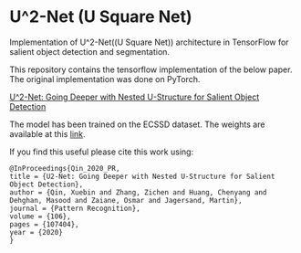 # U^2-Net (U Square Net)
Implementation of U^2-Net((U Square Net)) architecture in TensorFlow for salient object detection and segmentation.

This repository contains the tensorflow implementation of the below paper. The original implementation was done on PyTorch. 

[U^2-Net: Going Deeper with Nested U-Structure for Salient Object Detection](https://arxiv.org/pdf/2005.09007.pdf)

The model has been trained on the ECSSD dataset. The weights are available at this [link](https://drive.google.com/file/d/1-K9lMWTWN8oXD3z2EEOhdIQ57iapIWv3/view?usp=sharing).

If you find this useful please cite this work using:

```
@InProceedings{Qin_2020_PR,
title = {U2-Net: Going Deeper with Nested U-Structure for Salient Object Detection},
author = {Qin, Xuebin and Zhang, Zichen and Huang, Chenyang and Dehghan, Masood and Zaiane, Osmar and Jagersand, Martin},
journal = {Pattern Recognition},
volume = {106},
pages = {107404},
year = {2020}
}
```
